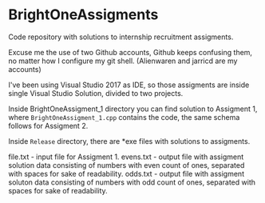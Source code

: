 # BrightOneAssigments
Code repository with solutions to internship recruitment assigments.

Excuse me the use of two Github accounts, Github keeps confusing them, no matter how I configure my git shell. (Alienwaren and jarricd are my accounts)

I've been using Visual Studio 2017 as IDE, so those assigments are inside single Visual Studio Solution, divided to two projects. 

Inside BrightOneAssigment_1 directory you can find solution to Assigment 1, where 
`BrightOneAssigment_1.cpp` contains the code, the same schema follows for Assigment 2.

Inside `Release` directory, there are *exe files with solutions to assigments. 

file.txt - input file for Assigment 1.
evens.txt - output file with assigment solution data consisting of numbers with even count of ones, separated with spaces for sake of readability.
odds.txt - output file with assigment soluton data consisting of numbers with odd count of ones, separated with spaces for sake of readability.

